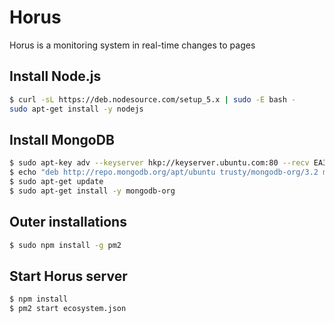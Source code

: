 # Horus

Horus is a monitoring system in real-time changes to pages

## Install Node.js

```bash
$ curl -sL https://deb.nodesource.com/setup_5.x | sudo -E bash -
sudo apt-get install -y nodejs
```

## Install MongoDB

```bash
$ sudo apt-key adv --keyserver hkp://keyserver.ubuntu.com:80 --recv EA312927
$ echo "deb http://repo.mongodb.org/apt/ubuntu trusty/mongodb-org/3.2 multiverse" | sudo tee /etc/apt/sources.list.d/mongodb-org-3.2.list
$ sudo apt-get update
$ sudo apt-get install -y mongodb-org
```

## Outer installations

```bash
$ sudo npm install -g pm2
```

## Start Horus server

```bash
$ npm install
$ pm2 start ecosystem.json
```